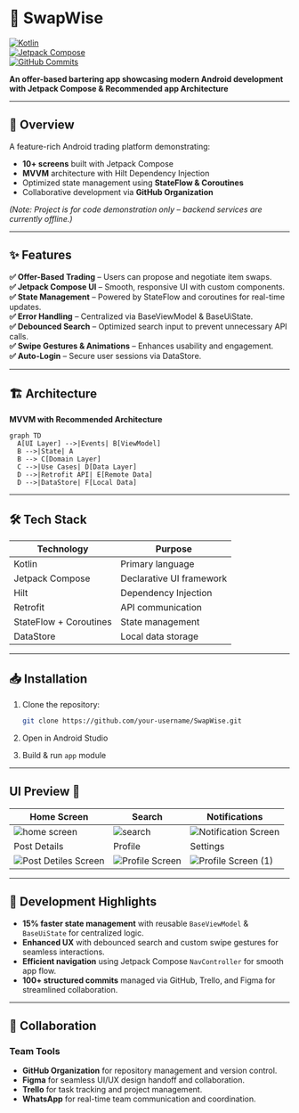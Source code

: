 # 🔄 SwapWise  

[![Kotlin](https://img.shields.io/badge/Kotlin-1.9.0-blue?logo=kotlin)](https://kotlinlang.org/)  
[![Jetpack Compose](https://img.shields.io/badge/Jetpack%20Compose-1.6.0-4285F4?logo=jetpack-compose)](https://developer.android.com/jetpack/compose)  
[![GitHub Commits](https://img.shields.io/badge/Commits-250%2B-brightgreen)](https://github.com/IugGraduation/Android/commits/main)  

**An offer-based bartering app showcasing modern Android development with Jetpack Compose & Recommended app Architecture**  

---

## 📌 Overview  
A feature-rich Android trading platform demonstrating:  
- **10+ screens** built with Jetpack Compose  
- **MVVM** architecture with Hilt Dependency Injection  
- Optimized state management using **StateFlow & Coroutines**  
- Collaborative development via **GitHub Organization**  

*(Note: Project is for code demonstration only – backend services are currently offline.)*

---

## ✨ Features  
**✅ Offer-Based Trading** – Users can propose and negotiate item swaps.  
**✅ Jetpack Compose UI** – Smooth, responsive UI with custom components.  
**✅ State Management** – Powered by StateFlow and coroutines for real-time updates.  
**✅ Error Handling** – Centralized via BaseViewModel & BaseUiState.  
**✅ Debounced Search** – Optimized search input to prevent unnecessary API calls.  
**✅ Swipe Gestures & Animations** – Enhances usability and engagement.  
**✅ Auto-Login** – Secure user sessions via DataStore.  

---

## 🏗 Architecture  
**MVVM with Recommended Architecture**  
```mermaid
graph TD
  A[UI Layer] -->|Events| B[ViewModel]
  B -->|State| A
  B --> C[Domain Layer]
  C -->|Use Cases| D[Data Layer]
  D -->|Retrofit API| E[Remote Data]
  D -->|DataStore| F[Local Data]
```

---

## 🛠 Tech Stack

| **Technology**         | **Purpose**                    |
|------------------------|--------------------------------|
| Kotlin                 | Primary language               |
| Jetpack Compose        | Declarative UI framework       |
| Hilt                   | Dependency Injection           |
| Retrofit               | API communication              |
| StateFlow + Coroutines | State management               |
| DataStore              | Local data storage             |

---

## 📥 Installation

1. Clone the repository:

   ```bash
   git clone https://github.com/your-username/SwapWise.git

2. Open in Android Studio

3. Build & run `app` module

---

## UI Preview 📸

| Home Screen |Search | Notifications |
|----------|----------|----------|
| ![home screen](https://github.com/user-attachments/assets/ba559534-54b7-444b-8b45-10ad85026b75) | ![search](https://github.com/user-attachments/assets/7d81eef9-7d1d-42ae-a9bc-04c02cf1a164) |![Notification Screen](https://github.com/user-attachments/assets/f4fe517c-3843-4991-83aa-62c8b0161fb1) |
| Post Details | Profile | Settings |
| ![Post Detiles Screen](https://github.com/user-attachments/assets/e6f7000c-fc85-42ae-a92e-24e72f878819) | ![Profile Screen](https://github.com/user-attachments/assets/8f585ad9-81e6-43fa-a3a1-2a73e8b337d5) | ![Profile Screen (1)](https://github.com/user-attachments/assets/53c02ffc-32b0-4347-9980-948552d5e32c) |






---

## 🚀 Development Highlights  
- **15% faster state management** with reusable `BaseViewModel` & `BaseUiState` for centralized logic.  
- **Enhanced UX** with debounced search and custom swipe gestures for seamless interactions.  
- **Efficient navigation** using Jetpack Compose `NavController` for smooth app flow.  
- **100+ structured commits** managed via GitHub, Trello, and Figma for streamlined collaboration.

---

## 🤝 Collaboration  
### Team Tools  
- **GitHub Organization** for repository management and version control.  
- **Figma** for seamless UI/UX design handoff and collaboration.  
- **Trello** for task tracking and project management.  
- **WhatsApp** for real-time team communication and coordination.



